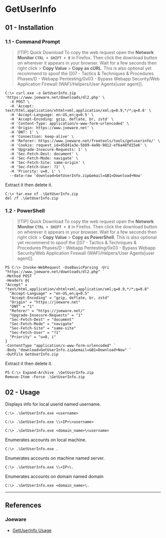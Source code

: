 # GetUserInfo

## 01 - Installation

### 1.1 - Command Prompt

> [!TIP] Quick Download
> To copy the web request open the **Network Monitor `CTRL + SHIFT + E`** in Firefox. Then click the download button on wherever it appears in your browser. Wait for a few seconds then right click > **Copy Value** > **Copy as cURL**. This is also optional yet recommend to spoof the [[07 - Tactics & Techniques & Procedures Phases/D - Webapp Pentesting/0x03 - Bypass Webapp Security/Web Application Firewall (WAF)/Helpers/User Agents|user agent]].

```
C:\> curl.exe -o GetUserInfo.zip 'https://www.joeware.net/downloads/dl2.php' \
  -X POST \
  -H 'Accept: text/html,application/xhtml+xml,application/xml;q=0.9,*/*;q=0.8' \
  -H 'Accept-Language: en-US,en;q=0.5' \
  -H 'Accept-Encoding: gzip, deflate, br, zstd' \
  -H 'Content-Type: application/x-www-form-urlencoded' \
  -H 'Origin: https://www.joeware.net' \
  -H 'DNT: 1' \
  -H 'Connection: keep-alive' \
  -H 'Referer: https://www.joeware.net/freetools/tools/getuserinfo/' \
  -H 'Cookie: request_id=d5d41a3e-5b89-4a9b-9812-ef6a48fd15e6' \
  -H 'Upgrade-Insecure-Requests: 1' \
  -H 'Sec-Fetch-Dest: document' \
  -H 'Sec-Fetch-Mode: navigate' \
  -H 'Sec-Fetch-Site: same-origin' \
  -H 'Sec-Fetch-User: ?1' \
  -H 'Priority: u=0, i' \
  --data-raw 'download=GetUserInfo.zip&email=&B1=Download+Now'
```

Extract it then delete it.

```
C:\> tar.exe xf .\GetUserInfo.zip
del /f .\GetUserInfo.zip
```

### 1.2 - PowerShell

> [!TIP] Quick Download
> To copy the web request open the **Network Monitor `CTRL + SHIFT + E`** in Firefox. Then click the download button on wherever it appears in your browser. Wait for a few seconds then right click > **Copy Value** > **Copy as PowerShell**. This is also optional yet recommend to spoof the [[07 - Tactics & Techniques & Procedures Phases/D - Webapp Pentesting/0x03 - Bypass Webapp Security/Web Application Firewall (WAF)/Helpers/User Agents|user agent]].

```
PS C:\> Invoke-WebRequest -UseBasicParsing -Uri "https://www.joeware.net/downloads/dl2.php" `
-Method POST `
-Headers @{
"Accept" = "text/html,application/xhtml+xml,application/xml;q=0.9,*/*;q=0.8"
  "Accept-Language" = "en-US,en;q=0.5"
  "Accept-Encoding" = "gzip, deflate, br, zstd"
  "Origin" = "https://joeware.net"
  "DNT" = "1"
  "Referer" = "https://joeware.net/"
  "Upgrade-Insecure-Requests" = "1"
  "Sec-Fetch-Dest" = "document"
  "Sec-Fetch-Mode" = "navigate"
  "Sec-Fetch-Site" = "same-site"
  "Sec-Fetch-User" = "?1"
  "Priority" = "u=0, i"
} `
-ContentType "application/x-www-form-urlencoded" `
-Body "download=GetUserInfo.zip&email=&B1=Download+Now" `
-OutFile GetUserInfo.zip
```

Extract it then delete it.

```
PS C:\> Expand-Archive .\GetUserInfo.zip
Remove-Item -Force .\GetUserInfo.zip
```

## 02 - Usage

Displays info for local userid named username.

```
C:\> .\GetUserInfo.exe <username>

C:\> .\GetUserInfo.exe \\<IP>\<username>

C:\> .\GetUserInfo.exe <domain_name>\<username>
```

Enumerates accounts on local machine.

```
C:\> .\GetUserInfo.exe .
```

Enumerates accounts on machine named server.

```
C:\> .\GetUserInfo.exe \\<IP>\.
```

Enumerates accounts on domain named domain

```
C:\> .\GetUserInfo.exe <domain_name>\.
```

---
## References

### Joeware

- [GetUserInfo Usage](https://www.joeware.net/freetools/tools/getuserinfo/index.htm)